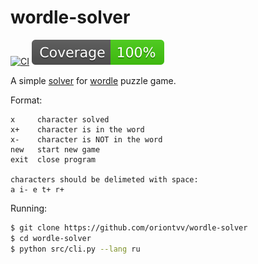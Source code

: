 # wordle-solver
[![CI](https://github.com/oriontvv/wordle-solver/workflows/ci/badge.svg)](https://github.com/oriontvv/wordle-solver/actions)
[![Coverage badge](https://raw.githubusercontent.com/oriontvv/wordle-solver/python-coverage-comment-action-data/badge.svg)](https://github.com/oriontvv/wordle-solver/actions/workflows/python-package.yml)

A simple [solver](https://github.com/oriontvv/wordle-solver) for [wordle](https://en.wikipedia.org/wiki/Wordle) puzzle game.


Format:

```
x     character solved
x+    character is in the word
x-    character is NOT in the word
new   start new game
exit  close program

characters should be delimeted with space:
a i- e t+ r+
```

Running:

```bash
$ git clone https://github.com/oriontvv/wordle-solver
$ cd wordle-solver
$ python src/cli.py --lang ru
```
